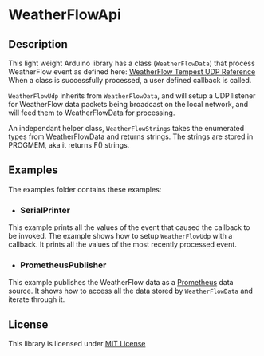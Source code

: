 # WeatherFlowApi

## Description
This light weight Arduino library has a class (`WeatherFlowData`) that process WeatherFlow event as defined here:
[WeatherFlow Tempest UDP Reference](https://weatherflow.github.io/Tempest/api/udp.html)
When a class is successfully processed, a user defined callback is called.

`WeatherFlowUdp` inherits from `WeatherFlowData`, and will setup a UDP listener for WeatherFlow data packets being broadcast on the local network, and will feed them to WeatherFlowData for processing.

An independant helper class, `WeatherFlowStrings` takes the enumerated types from WeatherFlowData and returns strings. The strings are stored in PROGMEM, aka it returns F() strings.

## Examples
The examples folder contains these examples:
- ### SerialPrinter
This example prints all the values of the event that caused the callback to be invoked. The example shows how to setup `WeatherFlowUdp` with a callback. It prints all the values of the most recently processed event.

- ### PrometheusPublisher
This example publishes the WeatherFlow data as a [Prometheus](https://prometheus.io) data source. It shows how to access all the data stored by `WeatherFlowData` and iterate through it.

## License

This library is licensed under [MIT License](https://opensource.org/license/mit/)
